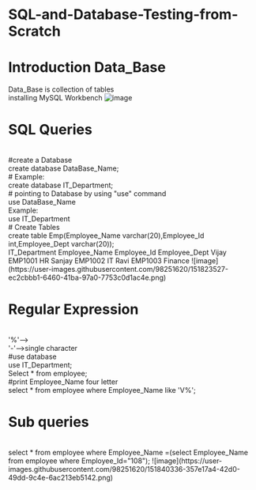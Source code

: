 # SQL-and-Database-Testing-from-Scratch

# Introduction Data_Base
Data_Base is collection of tables
<br />
installing MySQL Workbench
![image](https://user-images.githubusercontent.com/98251620/151817838-0dfcde3f-e84a-465e-9bc7-0b70d7b442c9.png)
# SQL Queries
<br/>
#create a Database
<br/>
create database DataBase_Name;
<br/>
# Example:
<br/>
create database IT_Department;
<br/>
# pointing to Database by using "use" command
<br/>
use DataBase_Name
<br/>
Example:
<br/>
use IT_Department
<br/>
# Create Tables
<br/>
create table Emp(Employee_Name varchar(20),Employee_Id int,Employee_Dept varchar(20));
<br/>
	IT_Department	
Employee_Name	Employee_Id	Employee_Dept
Vijay	EMP1001	HR
Sanjay	EMP1002	IT
Ravi	EMP1003	Finance
![image](https://user-images.githubusercontent.com/98251620/151823527-ec2cbbb1-6460-41ba-97a0-7753c0d1ac4e.png)

# Regular Expression
<br/>
'%'--><br/>
'-'-->single character
<br/>
#use database <br/>
use IT_Department;
<br/>
Select * from employee;
<br/>
#print Employee_Name four letter
<br/>
select * from employee where  Employee_Name like 'V%';

# Sub queries
<br/>
select * from employee where  Employee_Name =(select Employee_Name from employee where Employee_Id="108");
![image](https://user-images.githubusercontent.com/98251620/151840336-357e17a4-42d0-49dd-9c4e-6ac213eb5142.png)



